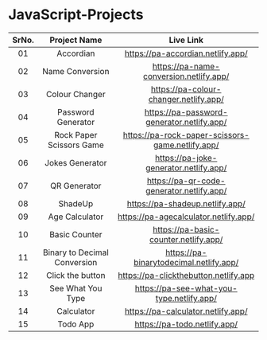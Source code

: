 # JavaScript-Projects
|SrNo.|Project Name| Live Link|
|:---:|:---:|:---:|
|01|Accordian|https://pa-accordian.netlify.app/|
|02|Name Conversion|https://pa-name-conversion.netlify.app/|
|03|Colour Changer|https://pa-colour-changer.netlify.app/|
|04|Password Generator|https://pa-password-generator.netlify.app/|
|05|Rock Paper Scissors Game|https://pa-rock-paper-scissors-game.netlify.app/|
|06|Jokes Generator|https://pa-joke-generator.netlify.app/|
|07|QR Generator|https://pa-qr-code-generator.netlify.app/|
|08|ShadeUp|https://pa-shadeup.netlify.app/|
|09|Age Calculator|https://pa-agecalculator.netlify.app/|
|10|Basic Counter|https://pa-basic-counter.netlify.app/|
|11|Binary to Decimal Conversion|https://pa-binarytodecimal.netlify.app/|
|12|Click the button|https://pa-clickthebutton.netlify.app|
|13|See What You Type|https://pa-see-what-you-type.netlify.app/|
|14|Calculator|https://pa-calculator.netlify.app/|
|15|Todo App|https://pa-todo.netlify.app/|
